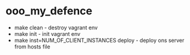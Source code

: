 # ooo_my_defence

- make clean - destroy vagrant env
- make init - init vagrant env
- make inst=NUM_OF_CLIENT_INSTANCES deploy - deploy ons server from hosts file
